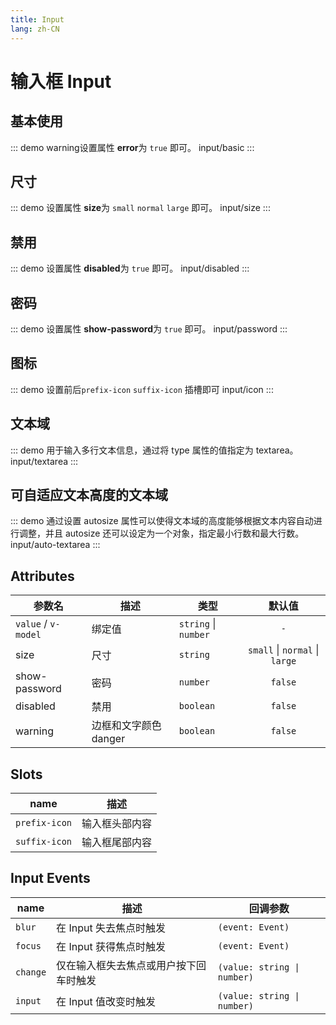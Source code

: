 ```yaml
---
title: Input
lang: zh-CN
---
```


# 输入框 Input

## 基本使用

::: demo  warning设置属性 **error**为 `true` 即可。
input/basic
:::

## 尺寸

::: demo  设置属性 **size**为 `small` `normal` `large` 即可。
input/size
:::



## 禁用

::: demo 设置属性 **disabled**为 `true` 即可。
input/disabled
:::



## 密码
::: demo 设置属性 **show-password**为 `true` 即可。
input/password
:::


## 图标 
::: demo 设置前后`prefix-icon` `suffix-icon` 插槽即可
input/icon
:::

## 文本域
::: demo 用于输入多行文本信息，通过将 type 属性的值指定为 textarea。
input/textarea
:::

## 可自适应文本高度的文本域 
::: demo 通过设置 autosize 属性可以使得文本域的高度能够根据文本内容自动进行调整，并且 autosize 还可以设定为一个对象，指定最小行数和最大行数。
input/auto-textarea
:::


## Attributes
|参数名|描述|类型|默认值|
|---|---|---|:---:|
|`value` / `v-model`|绑定值|`string` \| `number`|`-`|
|size|尺寸|`string`|`small` \| `normal` \| `large`|
|show-password|密码|`number`|`false`|
|disabled|禁用|`boolean`|`false`|
|warning|边框和文字颜色danger|`boolean`|`false`|


## Slots
|name|描述|
|---|---|
|`prefix-icon`|输入框头部内容|
|`suffix-icon`|输入框尾部内容|


## Input Events
|name|描述|回调参数|
|---|---|---|
|`blur`|在 Input 失去焦点时触发|`(event: Event)`|
|`focus`|在 Input 获得焦点时触发|`(event: Event)`|
|`change`|仅在输入框失去焦点或用户按下回车时触发|`(value: string \| number)`|
|`input`|在 Input 值改变时触发|`(value: string \| number)`|



